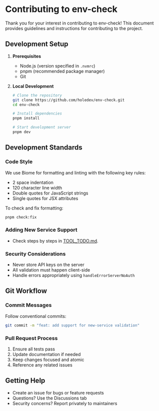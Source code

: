 # Contributing to env-check

Thank you for your interest in contributing to env-check! This document provides guidelines and instructions for contributing to the project.

## Development Setup

1. **Prerequisites**
   - Node.js (version specified in `.nvmrc`)
   - pnpm (recommended package manager)
   - Git

2. **Local Development**
   ```bash
   # Clone the repository
   git clone https://github.com/holedev/env-check.git
   cd env-check

   # Install dependencies
   pnpm install

   # Start development server
   pnpm dev
   ```

## Development Standards

### Code Style

We use Biome for formatting and linting with the following key rules:
- 2 space indentation
- 120 character line width
- Double quotes for JavaScript strings
- Single quotes for JSX attributes

To check and fix formatting:
```bash
pnpm check:fix
```

### Adding New Service Support

- Check steps by steps in [TOOL_TODO.md](TOOL_TODO.md).

### Security Considerations
- Never store API keys on the server
- All validation must happen client-side
- Handle errors appropriately using `handleErrorServerNoAuth`

## Git Workflow

### Commit Messages

Follow conventional commits:
```bash
git commit -m "feat: add support for new-service validation"
```

### Pull Request Process

1. Ensure all tests pass
2. Update documentation if needed
3. Keep changes focused and atomic
4. Reference any related issues

## Getting Help

- Create an issue for bugs or feature requests
- Questions? Use the Discussions tab
- Security concerns? Report privately to maintainers